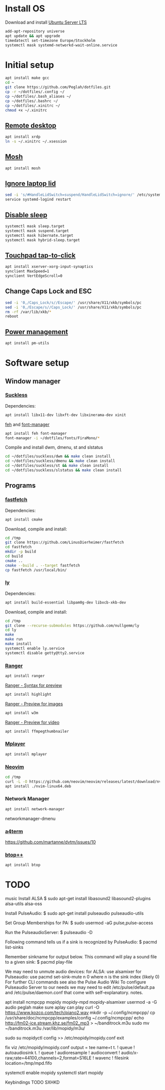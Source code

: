 # Install OS
Download and install [Ubuntu Server LTS](https://ubuntu.com/download/server)
```bash
add-apt-repository universe
apt update && apt upgrade
timedatectl set-timezone Europe/Stockholm
systemctl mask systemd-networkd-wait-online.service
```

# Initial setup
```bash
apt install make gcc
cd ~
git clone https://github.com/Peglah/dotfiles.git
cp -r ~/dotfiles/.config ~/
cp ~/dotfiles/.bash_aliases ~/
cp ~/dotfiles/.bashrc ~/
cp ~/dotfiles/.xinitrc ~/
chmod +x ~/.xinitrc
```

## [Remote desktop](http://xrdp.org/)
```bash
apt install xrdp
ln -s ~/.xinitrc ~/.xsession
```

## [Mosh](https://mosh.org/)
```bash
apt install mosh
```

## [Ignore laptop lid](https://askubuntu.com/questions/141866/keep-ubuntu-server-running-on-a-laptop-with-the-lid-closed)
```bash
sed -i 's/#HandleLidSwitch=suspend/HandleLidSwitch=ignore/' /etc/systemd/logind.conf
service systemd-logind restart
```

## [Disable sleep](https://linux-tips.us/how-to-disable-sleep-and-hibernation-on-ubuntu-server/)
```bash
systemctl mask sleep.target
systemctl mask suspend.target
systemctl mask hibernate.target
systemctl mask hybrid-sleep.target
```

## [Touchpad tap-to-click](https://linux.die.net/man/1/synclient)
```bash
apt install xserver-xorg-input-synaptics
synclient MaxSpeed=1
synclient VertEdgeScroll=0
```

## Change Caps Lock and ESC
```bash
sed -i '0,/Caps_Lock/s//Escape/' /usr/share/X11/xkb/symbols/pc
sed -i '0,/Escape/s//Caps_Lock/' /usr/share/X11/xkb/symbols/pc
rm -rf /var/lib/xkb/*
reboot
```

## [Power management](https://pm-utils.freedesktop.org/wiki/)
```bash
apt install pm-utils
```

# Software setup
## Window manager
### [Suckless](https://suckless.org/)
Dependencies:
```bash
apt install libx11-dev libxft-dev libxinerama-dev xinit
```

[feh](https://feh.finalrewind.org/) and [font-manager](https://github.com/FontManager/font-manager)
```bash
apt install feh font-manager
font-manager -i ~/dotfiles/fonts/FiraMono/*
```

Compile and install dwm, dmenu, st and slstatus
```bash
cd ~/dotfiles/suckless/dwm && make clean install
cd ~/dotfiles/suckless/dmenu && make clean install
cd ~/dotfiles/suckless/st && make clean install
cd ~/dotfiles/suckless/slstatus && make clean install
```

## Programs
### [fastfetch](https://github.com/LinusDierheimer/fastfetch)
Dependencies:
```bash
apt install cmake
```

Download, compile and install:
```bash
cd /tmp
git clone https://github.com/LinusDierheimer/fastfetch
cd fastfetch
mkdir -p build
cd build
cmake ..
cmake --build . --target fastfetch
cp fastfetch /usr/local/bin/
```

### [ly](https://github.com/fairyglade/ly)
Dependencies:
```bash
apt install build-essential libpam0g-dev libxcb-xkb-dev
```

Download, compile and install:
```bash
cd /tmp
git clone --recurse-submodules https://github.com/nullgemm/ly
cd ly
make
make run
make install
systemctl enable ly.service
systemctl disable getty@tty2.service
```

### [Ranger](https://github.com/ranger/ranger)
```bash
apt install ranger
```

[Ranger - Syntax for preview](https://unix.stackexchange.com/questions/435696/how-to-enable-syntax-highlighting-in-ranger-preview)
```bash
apt install highlight
```

[Ranger - Preview for images](https://github.com/ranger/ranger/wiki/Image-Previews)
```bash
apt install w3m
```

[Ranger - Preview for video](https://github.com/ranger/ranger/wiki/Video-Previews)
```bash
apt install ffmpegthumbnailer
```

### [Mplayer](http://www.mplayerhq.hu/)
```bash
apt install mplayer
```

### [Neovim](https://neovim.io/)
```bash
cd /tmp
curl -L -O https://github.com/neovim/neovim/releases/latest/download/nvim-linux64.deb
apt install ./nvim-linux64.deb
```

### Network Manager
```bash
apt install network-manager
```

networkmanager-dmenu

### [a4term](https://a4term.com/)
https://github.com/martanne/dvtm/issues/10

### [btop++](https://github.com/aristocratos/btop)
```bash
apt install btop
```

# **TODO**
music
Install ALSA
$ sudo apt-get install libasound2 libasound2-plugins alsa-utils alsa-oss

Install PulseAudio:
$ sudo apt-get install pulseaudio pulseaudio-utils

Set Group Memberships for PA:
$ sudo usermod -aG pulse,pulse-access <username>

Run the PulseaudioServer:
$ pulseaudio -D

Following command tells us if a sink is recognized by PulseAudio:
$ pacmd list-sinks

Remember sinkname for output below.
This command will play a sound file to a given sink:
$ pacmd play-file <filename> <sinkname>

We may need to unmute audio devices:
for ALSA: use alsamixer
for Pulseaudio: use pacmd set-sink-mute n 0 where n is the sink index (likely 0)
For further CLI commands see also the Pulse Audio Wiki
To configure Pulseaudio Server to our needs we may need to edit /etc/pulse/default.pa and /etc/pulse/daemon.conf that come with self-explanatory. notes.


apt install ncmpcpp mopidy mopidy-mpd mopidy-alsamixer
usermod -a -G audio peglah
make sure aplay can play
curl -O https://www.kozco.com/tech/piano2.wav
mkdir -p ~/.config/ncmpcpp/
cp /usr/share/doc/ncmpcpp/examples/config ~/.config/ncmpcpp/
echo http://fm02-ice.stream.khz.se/fm02_mp3 > ~/banditrock.m3u
sudo mv ~/banditrock.m3u /var/lib/mopidy/m3u/

sudo su
mopidyctl config >> /etc/mopidy/mopidy.conf
exit

fix viz
/etc/mopidy/mopidy.conf
output = tee name=t t. ! queue ! autoaudiosink t. ! queue ! audioresample ! audioconvert ! audio/x-raw,rate=44100,channels=2,format=S16LE ! wavenc ! filesink location=/tmp/mpd.fifo

systemctl enable mopidy
systemctl start mopidy

Keybindings
TODO SXHKD
